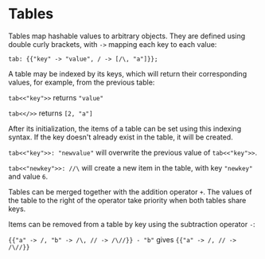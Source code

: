 # Tables

Tables map hashable values to arbitrary objects.
They are defined using double curly brackets, with `->` mapping each key to
each value:

```sm
tab: {{"key" -> "value", / -> [/\, "a"]}};
```

A table may be indexed by its keys, which will return their corresponding
values, for example, from the previous table:

`tab<<"key">>` returns `"value"`

<code>tab&lt;&lt;/&gt;&gt;</code> returns `[2, "a"]`

After its initialization, the items of a table can be set using this indexing
syntax. If the key doesn't already exist in the table, it will be created.

`tab<<"key">>: "newvalue"` will overwrite the previous value of `tab<<"key">>`.

`tab<<"newkey">>: //\` will create a new item in the table, with key `"newkey"`
and value `6`.

Tables can be merged together with the addition operator `+`. The values of the
table to the right of the operator take priority when both tables share keys.

Items can be removed from a table by key using the subtraction operator `-`:

`{{"a" -> /, "b" -> /\, // -> /\//}} - "b"` gives `{{"a" -> /, // -> /\//}}`

